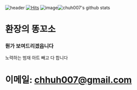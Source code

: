 
![header](https://capsule-render.vercel.app/api?type=Waving&color=0000FF&height=200&section=header&text=welcome&fontSize=50&animation=fadeIn&fontColor=DDDDDD)
[![Hits](https://hits.seeyoufarm.com/api/count/incr/badge.svg?url=https%3A%2F%2Fgithub.com%2Fchuh007&count_bg=%2379C83D&title_bg=%23555555&icon=&icon_color=%23F07C7C&title=hits&edge_flat=false)](https://hits.seeyoufarm.com)
![image](https://github.com/chuh007/chuh007/assets/157554679/b89445f0-4128-4d1b-95f5-b85082faa998)![chuh007's github stats](https://github-readme-stats.vercel.app/api?username=seonghoo1217&show_icons=true)
# 환장의 똥꼬소
### 뭔가 보여드리겠읍니다
노력하는 범재 아트 빼고 다 합니다
# 이메일: chhuh007@gmail.com
<!--
**chuh007/chuh007** is a ✨ _special_ ✨ repository because its `README.md` (this file) appears on your GitHub profile.

Here are some ideas to get you started:

- 🔭 I’m currently working on ...
- 🌱 I’m currently learning ...
- 👯 I’m looking to collaborate on ...
- 🤔 I’m looking for help with ...
- 💬 Ask me about ...
- 📫 How to reach me: ...
- 😄 Pronouns: ...
- ⚡ Fun fact: ...
-->

